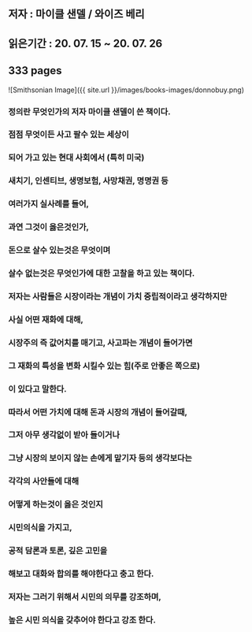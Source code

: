 ## 저자 : 마이클 샌델 / 와이즈 베리

## 읽은기간 : 20. 07. 15 ~ 20. 07. 26

## 333 pages

![Smithsonian Image]({{ site.url }}/images/books-images/donnobuy.png)

### 정의란 무엇인가의 저자 마이클 샌델이 쓴 책이다.

### 점점 무엇이든 사고 팔수 있는 세상이

### 되어 가고 있는 현대 사회에서 (특히 미국)

### 새치기, 인센티브, 생명보험, 사망채권, 명명권 등

### 여러가지 실사례를 들어,

### 과연 그것이 옳은것인가,

### 돈으로 살수 있는것은 무엇이며

### 살수 없는것은 무엇인가에 대한 고찰을 하고 있는 책이다.

### 저자는 사람들은 시장이라는 개념이 가치 중립적이라고 생각하지만

### 사실 어떤 재화에 대해,

### 시장주의 즉 값어치를 매기고, 사고파는 개념이 들어가면

### 그 재화의 특성을 변화 시킬수 있는 힘(주로 안좋은 쪽으로)

### 이 있다고  말한다.

### 따라서 어떤 가치에 대해 돈과 시장의 개념이 들어갈때,

### 그저 아무 생각없이 받아 들이거나

### 그냥 시장의 보이지 않는 손에게 맡기자 등의 생각보다는

### 각각의 사안들에 대해

### 어떻게 하는것이 옳은 것인지

### 시민의식을 가지고,

### 공적 담론과 토론, 깊은 고민을

### 해보고 대화와 합의를 해야한다고 충고 한다.

### 저자는 그러기 위해서 시민의 의무를 강조하며,

### 높은 시민 의식을 갖추어야 한다고 강조 한다.
